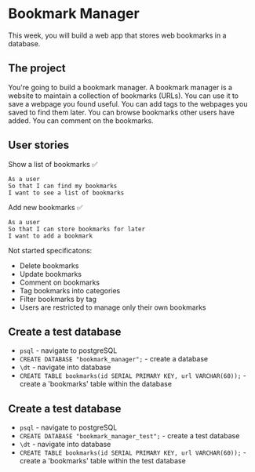 # Bookmark Manager

This week, you will build a web app that stores web bookmarks in a database.

## The project

You're going to build a bookmark manager.  A bookmark manager is a website to maintain a collection of bookmarks (URLs). You can use it to save a webpage you found useful. You can add tags to the webpages you saved to find them later. You can browse bookmarks other users have added. You can comment on the bookmarks.

## User stories

Show a list of bookmarks :white_check_mark:

```
As a user
So that I can find my bookmarks 
I want to see a list of bookmarks
```

Add new bookmarks :white_check_mark:

```
As a user
So that I can store bookmarks for later
I want to add a bookmark
```

Not started specificatons:
- Delete bookmarks
- Update bookmarks
- Comment on bookmarks
- Tag bookmarks into categories
- Filter bookmarks by tag
- Users are restricted to manage only their own bookmarks


## Create a test database

- `psql` - navigate to postgreSQL
- `CREATE DATABASE "bookmark_manager";` - create a database
- `\dt` - navigate into database
- `CREATE TABLE bookmarks(id SERIAL PRIMARY KEY, url VARCHAR(60));` - create a 'bookmarks' table within the database

## Create a test database

- `psql` - navigate to postgreSQL
- `CREATE DATABASE "bookmark_manager_test";` - create a test database
- `\dt` - navigate into database
- `CREATE TABLE bookmarks(id SERIAL PRIMARY KEY, url VARCHAR(60));` - create a 'bookmarks' table within the test database
